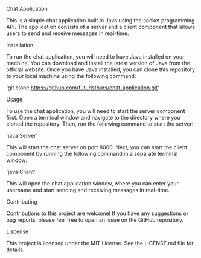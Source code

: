 Chat Application

This is a simple chat application built in Java using the socket programming API. The application consists of a server and a client component that allows users to send and receive messages in real-time.


Installation

To run the chat application, you will need to have Java installed on your machine. You can download and install the latest version of Java from the official website.
Once you have Java installed, you can clone this repository to your local machine using the following command:

'git clone https://github.com/futuristhurs/chat-application.git'


Usage

To use the chat application, you will need to start the server component first. Open a terminal window and navigate to the directory where you cloned the repository. Then, run the following command to start the server:

'java Server'

This will start the chat server on port 8000.
Next, you can start the client component by running the following command in a separate terminal window:

'java Client'

This will open the chat application window, where you can enter your username and start sending and receiving messages in real-time.


Contributing

Contributions to this project are welcome! If you have any suggestions or bug reports, please feel free to open an issue on the GitHub repository.


Liscense

This project is licensed under the MIT License. See the LICENSE.md file for details.

